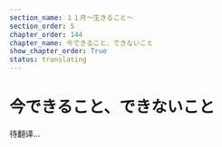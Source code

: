 ```yaml
---
section_name: １１月～生きること～
section_order: 5
chapter_order: 144
chapter_name: 今できること、できないこと
show_chapter_order: True
status: translating
---
```


# 今できること、できないこと
待翻译...
